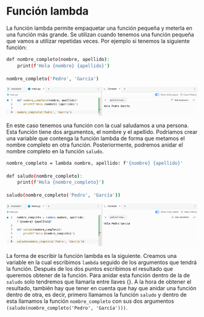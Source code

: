 # Función lambda

La función lambda permite empaquetar una función pequeña y meterla en una función más grande. Se utilizan cuando tenemos una función pequeña que vamos a utilizar repetidas veces. Por ejemplo si tenemos la siguiente función: 
```sh
def nombre_completo(nombre, apellido):
    print(f'Hola {nombre} {apellido}')

nombre_completo('Pedro', 'García')
```
![Lambda normal](Images/lambda-normal.png)

En este caso tenemos una función con la cual saludamos a una persona. Esta función tiene dos argumentos, el nombre y el apellido. Podríamos crear una variable que contenga la función lambda de forma que metamos el nombre completo en otra función. Posteriormente, podremos anidar el nombre completo en la función ```saludo```.
```sh
nombre_completo = lambda nombre, apellido: f'{nombre} {apellido}'

def saludo(nombre_completo):
    print(f'Hola {nombre_completo}')

saludo(nombre_completo('Pedro', 'García'))
```
![Lambda function](Images/lambda-function.png)

La forma de escribir la función lambda es la siguiente. Creamos una variable en la cual escribimos ```lambda``` seguido de los argumentos que tendrá la función. Después de los dos puntos escribimos el resultado que queremos obtener de la función. Para anidar esta función dentro de la de ```saludo``` solo tendremos que llamarla entre llaves {}. A la hora de obtener el resultado, también hay que tener en cuenta que hay que anidar una función dentro de otra, es decir, primero llamamos la función ```saludo``` y dentro de esta llamamos la función ```nombre_completo``` con sus dos argumentos ```(saludo(nombre_completo('Pedro', 'García')))```.

